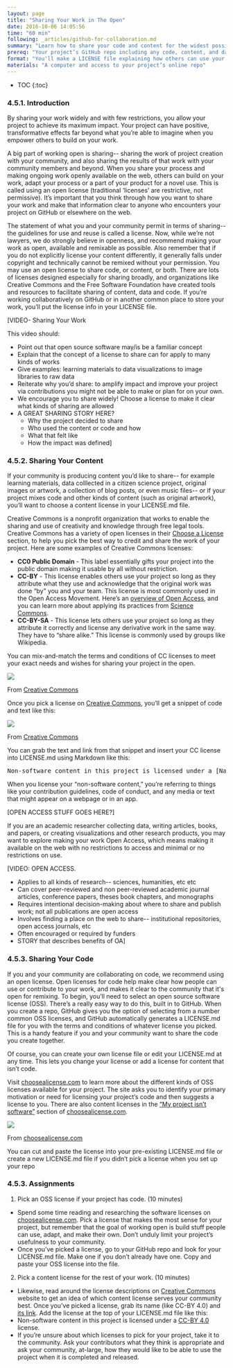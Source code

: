 ```yaml
---
layout: page
title: "Sharing Your Work in The Open"
date: 2016-10-06 14:05:56
time: "60 min"
following: _articles/github-for-collaboration.md
summary: "Learn how to share your code and content for the widest possible use and reuse."
prereq: "Your project’s GitHub repo including any code, content, and data you want to share."
format: "You'll make a LICENSE file explaining how others can use your project’s code and content."
materials: "A computer and access to your project’s online repo"
---
```


* TOC
{:toc}

### 4.5.1. Introduction

By sharing your work widely and with few restrictions, you allow your project to achieve its maximum impact. Your project can have positive, transformative effects far beyond what you’re able to imagine when you empower others to build on your work.

A big part of working open is sharing-- sharing the work of project creation with your community, and also sharing the results of that work with your community members and beyond. When you share your process and making ongoing work openly available on the web, others can build on your work, adapt your process or a part of your product for a novel use. This is called using an open license (traditional ‘licenses’ are restrictive, not permissive). It’s important that you think through how you want to share your work and make that information clear to anyone who encounters your project on GitHub or elsewhere on the web.

The statement of what you and your community permit in terms of sharing-- the guidelines for use and reuse is called a license. Now, while we’re not lawyers, we do strongly believe in openness, and recommend making your work as open, available and remixable as possible. Also remember that if you do not explicitly license your content differently, it generally falls under copyright and technically cannot be remixed without your permission. You may use an open license to share code, or content, or both. There are lots of licenses designed especially for sharing broadly, and organizations like Creative Commons and the Free Software Foundation have created tools and resources to facilitate sharing of content, data and code. If you’re working collaboratively on GitHub or in another common place to store your work, you’ll put the license info in your LICENSE file.

[VIDEO- Sharing Your Work

This video should:

*   Point out that open source software may/is be a familiar concept
*   Explain that the concept of a license to share can for apply to many kinds of works
*   Give examples: learning materials to data visualizations to image libraries to raw data
*   Reiterate why you’d share: to amplify impact and improve your project via contributions you might not be able to make or plan for on your own.
*   We encourage you to share widely! Choose a license to make it clear what kinds of sharing are allowed
*   A GREAT SHARING STORY HERE?
    *   Why the project decided to share
    *   Who used the content or code and how
    *   What that felt like
    *   How the impact was defined]

### 4.5.2. Sharing Your Content

If your community is producing content you’d like to share-- for example learning materials, data colllected in a citizen science project, original images or artwork, a collection of blog posts, or even music files-- or if your project mixes code and other kinds of content (such as original artwork), you’ll want to choose a content license in your LICENSE.md file.

Creative Commons is a nonprofit organization that works to enable the sharing and use of creativity and knowledge through free legal tools. Creative Commons has a variety of open licenses in their [Choose a License](https://creativecommons.org/choose/) section, to help you pick the best way to credit and share the work of your project. Here are some examples of Creative Commons licenses:

*   **CC0 Public Domain** - This label essentially gifts your project into the public domain making it usable by all without restriction.
*   **CC-BY** - This license enables others use your project so long as they attribute what they use and acknowledge that the original work was done “by” you and your team. This license is most commonly used in the Open Access Movement. Here’s an [overview of Open Access](http://legacy.earlham.edu/~peters/fos/overview.htm), and you can learn more about applying its practices from [Science Commons](http://sciencecommons.org/projects/publishing/open-access-data-protocol).
*   **CC-BY-SA** - This license lets others use your project so long as they attribute it correctly and license any derivative work in the same way. They have to “share alike.” This license is commonly used by groups like Wikipedia.

You can mix-and-match the terms and conditions of CC licenses to meet your exact needs and wishes for sharing your project in the open.

![](https://lh4.googleusercontent.com/LV3WBGcXtDDDTiqOeVhp1nwX4nbQRNo0ZY0_fIrHcgvkTVua20PjCgDzBQ4a4aTiOHhYvd64InxQFV-DJpUkEN2-guMFIlOvxzHw33nw9Y-V63Sx8Ia-7vPHM9gG5QM_KJOpwQ1c)

From [Creative Commons](https://creativecommons.org)

Once you pick a license on [Creative Commons](https://creativecommons.org/choose/), you’ll get a snippet of code and text like this:

![](https://lh4.googleusercontent.com/Vss4n88Jw5L-LjUtWZJfDf3RLCjjJc8kWLkLFG6qL8I3HmZ-RAaj9VY6BlS3jYeIoAno_Labvx0caVeEBkFv1s9NauypjCAJDlczRMUNce3Sknf1tL4xDJ6rVeT31fHStnI7XZyK)

From [Creative Commons](https://creativecommons.org)

You can grab the text and link from that snippet and insert your CC license into LICENSE.md using Markdown like this:

<pre>Non-software content in this project is licensed under a [Name of the license](link to the license) license.</pre>

When you license your “non-software content,” you’re referring to things like your contribution guidelines, code of conduct, and any media or text that might appear on a webpage or in an app.

[OPEN ACCESS STUFF GOES HERE?]

If you are an academic researcher collecting data, writing articles, books, and papers, or creating visualizations and other research products, you may want to explore making your work Open Access, which means making it available on the web with no restrictions to access and minimal or no restrictions on use.

[VIDEO: OPEN ACCESS.

*   Applies to all kinds of research-- sciences, humanities, etc etc
*   Can cover peer-reviewed and non peer-reviewed academic journal articles, conference papers, theses book chapters, and monographs
*   Requires intentional decision-making about where to share and publish work; not all publications are open access
*   Involves finding a place on the web to share-- institutional repositories, open access journals, etc
*   Often encouraged or required by funders
*   STORY that describes benefits of OA]

### 4.5.3. Sharing Your Code

If you and your community are collaborating on code, we recommend using an open license. Open licenses for code help make clear how people can use or contribute to your work, and makes it clear to the community that it's open for remixing. To begin, you’ll need to select an open source software license (OSS). There’s a really easy way to do this, built in to GitHub. When you create a repo, GitHub gives you the option of selecting from a number common OSS licenses, and GitHub automatically generates a LICENSE.md file for you with the terms and conditions of whatever license you picked. This is a handy feature if you and your community want to share the code you create together.

Of course, you can create your own license file or edit your LICENSE.md at any time. This lets you change your license or add a license for content that isn’t code.

Visit [choosealicense.com](http://choosealicense.com/) to learn more about the different kinds of OSS licenses available for your project. The site asks you to identify your primary motivation or need for licensing your project’s code and then suggests a license to you. There are also content licenses in the [“My project isn’t software”](http://choosealicense.com/non-software/) section of [choosealicense.com](http://choosealicense.com).

![](https://lh6.googleusercontent.com/XeH5ZCcaS_MnePa2-wyiXsnJvRtcQ8031yZ_jXEj0H-UMqfhywjD13CZrm-e2kRv480tAYCMafqur0LckEcGym9aq2xaGw9q1csrXR7sbG4aLLUCZjLBkzvLZ6AZkZRo7bOrlE_b)

From [choosealicense.com](http://choosealicense.com/non-software/)

You can cut and paste the license into your pre-existing LICENSE.md file or create a new LICENSE.md file if you didn’t pick a license when you set up your repo

### 4.5.3. Assignments

1. Pick an OSS license if your project has code. (10 minutes)
  * Spend some time reading and researching the software licenses on [choosealicense.com](http://choosealicense.com/non-software/). Pick a license that makes the most sense for your project, but remember that the goal of working open is build stuff people can use, adapt, and make their own. Don’t unduly limit your project’s usefulness to your community.
  * Once you’ve picked a license, go to your GitHub repo and look for your LICENSE.md file. Make one if you don’t already have one. Copy and paste your OSS license into the file.
2. Pick a content license for the rest of your work. (10 minutes)
  * Likewise, read around the license descriptions on [Creative Commons](https://creativecommons.org/licenses/) website to get an idea of which content license serves your community best. Once you’ve picked a license, grab its name (like CC-BY 4.0) and [its link](http://creativecommons.org/licenses/by/4.0/). Add the license at the top of your LICENSE.md file like this:
  * Non-software content in this project is licensed under a [CC-BY 4.0](http://creativecommons.org/licenses/by/4.0/) license.
  * If you’re unsure about which licenses to pick for your project, take it to the community. Ask your contributors what they think is appropriate and ask your community, at-large, how they would like to be able to use the project when it is completed and released.